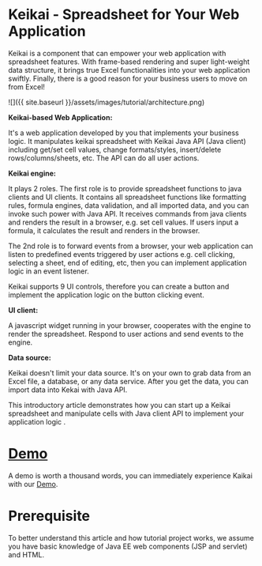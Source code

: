 # Keikai - Spreadsheet for Your Web Application
Keikai is a component that can empower your web application with spreadsheet features. With frame-based rendering and super light-weight data structure, it brings true Excel functionalities into your web application swiftly. Finally, there is a good reason for your business users to move on from Excel!

![]({{ site.baseurl }}/assets/images/tutorial/architecture.png)


**Keikai-based Web Application:** 

It's a web application developed by you that implements your business logic. It manipulates keikai spreadsheet with Keikai Java API (Java client) including get/set cell values, change formats/styles, insert/delete rows/columns/sheets, etc. The API can do all user actions.


**Keikai engine:** 

It plays 2 roles. The first role is to provide spreadsheet functions to java clients and UI clients. It contains all spreadsheet functions like formatting rules, formula engines, data validation, and all imported data, and you can invoke such power with Java API. It receives commands from java clients and renders the result in a browser, e.g. set cell values. If users input a formula, it calculates the result and renders in the browser.

The 2nd role is to forward events from a browser, your web application can listen to predefined events triggered by user actions e.g. cell clicking, selecting a sheet, end of editing, etc, then you can implement application logic in an event listener.

Keikai supports 9 UI controls, therefore you can create a button and implement the application logic on the button clicking event.

**UI client:** 

A javascript widget running in your browser, cooperates with the engine to render the spreadsheet. Respond to user actions and send events to the engine.

**Data source:** 

Keikai doesn't limit your data source. It's on your own to grab data from an Excel file, a database, or any data service. After you get the data, you can import data into Kekai with Java API.

This introductory article demonstrates how you can start up a Keikai spreadsheet and manipulate cells with Java client API to implement your application logic .


# [Demo](http://keikai.io/demo/)
A demo is worth a thousand words, you can immediately experience Kaikai with our [Demo](http://keikai.io/demo/).


# Prerequisite
To better understand this article and how tutorial project works, we assume you have basic knowledge of Java EE web components (JSP and servlet) and HTML.
